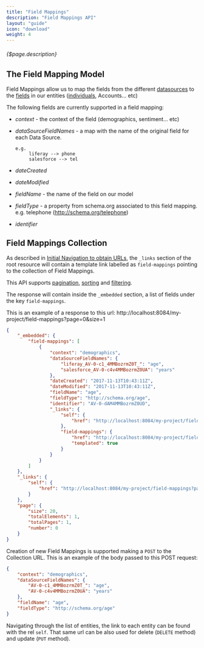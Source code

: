 ```yaml
---
title: "Field Mappings"
description: "Field Mappings API"
layout: "guide"
icon: "download"
weight: 4
---
```


###### {$page.description}

<article id="1">

## The Field Mapping Model

Field Mappings allow us to map the fields from the different [datasources](/docs/datasources) to the
[fields](/docs/fields) in our entities ([individuals](/docs/individuals), Accounts... etc)

The following fields are currently supported in a field mapping:
* *context* - the context of the field (demographics, sentiment... etc)
* *dataSourceFieldNames* - a map with the name of the original field for each Data Source.

	```
	e.g. 
	     liferay --> phone
	     salesforce --> tel
	```

* *dateCreated*
* *dateModified*
* *fieldName* - the name of the field on our model
* *fieldType* - a property from schema.org associated to this field mapping. e.g. telephone (http://schema.org/telephone)
* *identifier*


</article>


<article id="2">

## Field Mappings Collection

As described in [Initial Navigation to obtain URLs](/docs/general#navigation),
the `_links` section of the root resource will contain a template link labelled as `field-mappings` pointing to the
collection of Field Mappings.

This API supports [pagination](/docs/general#pagination), [sorting](/docs/general#sorting) and [filtering](/docs/general#filtering).

The response will contain inside the `_embedded` section, a list of fields
under the key `field-mappings`.

This is an example of a response to this url: http://localhost:8084/my-project/field-mappings?page=0&size=1

```json
{
    "_embedded": {
        "field-mappings": [
            {
                "context": "demographics",
                "dataSourceFieldNames": {
                    "liferay_AV-0-c1_4MMBozrmZ0T_": "age",
                    "salesforce_AV-0-c4v4MMBozrmZ0UA": "years"
                },
                "dateCreated": "2017-11-13T10:43:11Z",
                "dateModified": "2017-11-13T10:43:11Z",
                "fieldName": "age",
                "fieldType": "http://schema.org/age",
                "identifier": "AV-0-dAM4MMBozrmZ0UD",
                "_links": {
                    "self": {
                        "href": "http://localhost:8084/my-project/field-mappings/AV-0-dAM4MMBozrmZ0UD"
                    },
                    "field-mappings": {
                        "href": "http://localhost:8084/my-project/field-mappings{?filter}",
                        "templated": true
                    }
                }
            }
        ]
    },
    "_links": {
        "self": {
            "href": "http://localhost:8084/my-project/field-mappings?page=0&size=20"
        }
    },
    "page": {
        "size": 20,
        "totalElements": 1,
        "totalPages": 1,
        "number": 0
    }
}
```

Creation of new Field Mappings is supported making a `POST` to the Collection URL. This is
an example of the body passed to this POST request: 

```json
{
    "context": "demographics",
    "dataSourceFieldNames": {
        "AV-0-c1_4MMBozrmZ0T_": "age",
        "AV-0-c4v4MMBozrmZ0UA": "years"
    },
    "fieldName": "age",
    "fieldType": "http://schema.org/age"
}
```

Navigating through the list of entities, the link to each entity can be found with the rel `self`. 
That same url can be also used for delete (`DELETE` method) and update (`PUT` method).

</article>